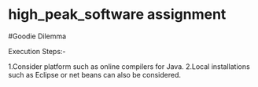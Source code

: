 # high_peak_software assignment
#Goodie Dilemma

Execution Steps:-

1.Consider platform such as online compilers for Java.
2.Local installations such as Eclipse or net beans can also be considered.





